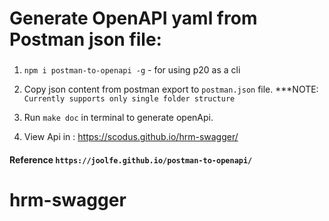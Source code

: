 # Generate OpenAPI yaml from Postman json file:

###

1. `npm i postman-to-openapi -g` - for using p20 as a cli

2. Copy json content from postman export to `postman.json` file. \*\*\*NOTE: `Currently supports only single folder structure`

3. Run `make doc` in terminal to generate openApi.

4. View Api in : https://scodus.github.io/hrm-swagger/

#### Reference `https://joolfe.github.io/postman-to-openapi/`
# hrm-swagger
